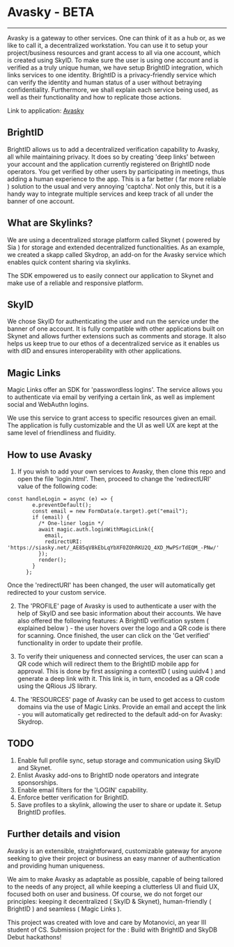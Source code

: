 # Avasky - BETA

---


Avasky is a gateway to other services. One can think of it as a hub or, as we like to call it, a decentralized workstation. You can use it to setup your project/business resources and grant access to all via one account, which is created using SkyID. To make sure the user is using one account and is verified as a truly unique human, we have setup BrightID integration, which links services to one identity. BrightID is a privacy-friendly service which can verify the identity and human status of a user without betraying confidentiality. Furthermore, we shall explain each service being used, as well as their functionality and how to replicate those actions.

Link to application: [Avasky](https://siasky.net/_AGDogb10q-BxiNoOxhR1SXJWGfNLojWNVGRtylInModiQ/)

## BrightID



BrightID allows us to add a decentralized verification capability to Avasky, all while maintaining privacy. It does so by creating 'deep links' between your account and the application currently registered on BrightID node operators. You get verified by other users by participating in meetings, thus adding a human experience to the app. This is a far better ( far more reliable ) solution to the usual and very annoying 'captcha'. Not only this, but it is a handy way to integrate multiple services and keep track of all under the banner of one account. 

## What are Skylinks?



We are using a decentralized storage platform called Skynet ( powered by Sia ) for storage and extended decentralized functionalities. As an example, we created a skapp called Skydrop, an add-on for the Avasky service which enables quick content sharing via skylinks.

The SDK empowered us to easily connect our application to Skynet and make use of a reliable and responsive platform.

## SkyID

We chose SkyID for authenticating the user and run the service under the banner of one account. It is fully compatible with other applications built on Skynet and allows further extensions such as comments and storage. It also helps us keep true to our ethos of a decentralized service as it enables us with dID and ensures interoperability with other applications.

## Magic Links



Magic Links offer an SDK for 'passwordless logins'. The service allows you to authenticate via email by verifying a certain link, as well as implement social and WebAuthn logins.

We use this service to grant access to specific resources given an email. The application is fully customizable and the UI as well UX
are kept at the same level of friendliness and fluidity.

## How to use Avasky

1. If you wish to add your own services to Avasky, then clone this repo and open the file 'login.html'.
Then, proceed to change the 'redirectURI' value of the following code:

```
const handleLogin = async (e) => {
        e.preventDefault();
        const email = new FormData(e.target).get("email");
        if (email) {
          /* One-liner login */
          await magic.auth.loginWithMagicLink({ 
			email,
			redirectURI: 'https://siasky.net/_AE85qV8kEbLqYbXF0ZOhRKU2Q_4XD_MwPSrTdEQM_-PNw/'
		  });
          render();
        }
      };

```
Once the 'redirectURI' has been changed, the user will automatically get redirected to your custom service.

2. The 'PROFILE' page of Avasky is used to authenticate a user with the help of SkyID and see basic information about their accounts. We have also offered the following features: A BrightID verification system ( explained below ) - the user hovers over the logo and a QR code is there for scanning. Once finished, the user can click on the 'Get verified' functionality in order to update their profile.

3. To verify their uniqueness and connected services, the user can scan a QR code which will redirect them to the BrightID mobile app for approval. This is done by first assigning a contextID ( using uuidv4 ) and generate a deep link with it. This link is, in turn, encoded as a QR code using the QRious JS library.

4. The 'RESOURCES' page of Avasky can be used to get access to custom domains via the use of Magic Links. Provide an email and accept the link - you will automatically get redirected to the default add-on for Avasky: Skydrop.


## TODO

1. Enable full profile sync, setup storage and communication using SkyID and Skynet.
2. Enlist Avasky add-ons to BrightID node operators and integrate sponsorships.
3. Enable email filters for the 'LOGIN' capability.
4. Enforce better verification for BrightID.
5. Save profiles to a skylink, allowing the user to share or update it. Setup BrightID profiles.

## Further details and vision

Avasky is an extensible, straightforward, customizable gateway for anyone seeking to give their project or business an easy manner of authentication and providing human uniqueness. 

We aim to make Avasky as adaptable as possible, capable of being tailored to the needs of any project, all while keeping a clutterless UI and fluid UX, focused both on user and business. Of course, we do not forget our principles: keeping it decentralized ( SkyID & Skynet), human-friendly ( BrightID ) and seamless ( Magic Links ).

This project was created with love and care by Motanovici, an year III student of CS. Submission project for the : Build with BrightID and SkyDB Debut hackathons!
